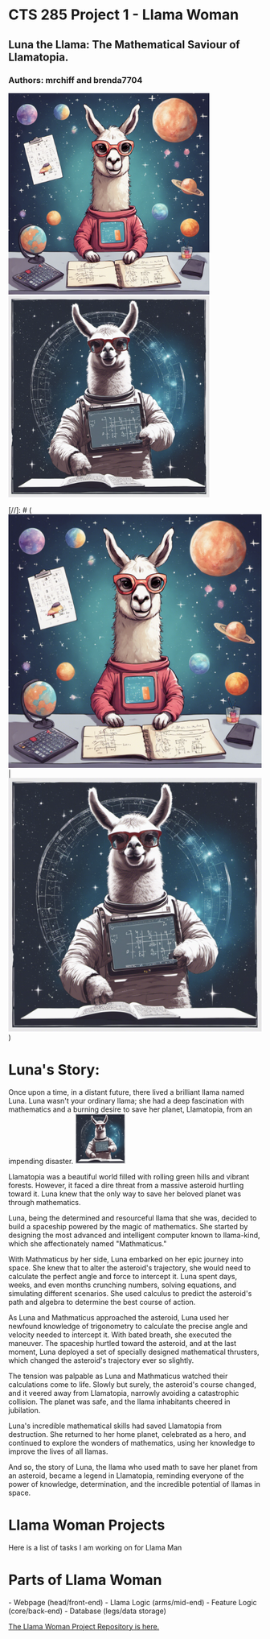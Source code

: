 # CTS 285 Project 1 - Llama Woman
## Luna the Llama: The Mathematical Saviour of Llamatopia.
### Authors: mrchiff and brenda7704

<p float="left">
  <img src="./images/llama_pics/678624_space_llama_doing_math_xl-1024-v1-0.png" width="400" />
  <img src="./images/llama_pics/678625_space_llama_doing_math_xl-1024-v1-0.png" width="400" /> 
</p>

[//]: # (![llama_woman_1](images/llama_pics/678624_space_llama_doing_math_xl-1024-v1-0.png)   |  ![llama_woman_2](images/llama_pics/678625_space_llama_doing_math_xl-1024-v1-0.png))

# Luna's Story:
Once upon a time, in a distant future, there lived a brilliant llama named Luna. Luna wasn't your ordinary llama; she had a deep fascination with mathematics and a burning desire to save her planet, Llamatopia, from an impending disaster.  <img src="./images/llama_pics/678625_space_llama_doing_math_xl-1024-v1-0.png" width="100" />

Llamatopia was a beautiful world filled with rolling green hills and vibrant forests. However, it faced a dire threat from a massive asteroid hurtling toward it. Luna knew that the only way to save her beloved planet was through mathematics.

Luna, being the determined and resourceful llama that she was, decided to build a spaceship powered by the magic of mathematics. She started by designing the most advanced and intelligent computer known to llama-kind, which she affectionately named "Mathmaticus."

With Mathmaticus by her side, Luna embarked on her epic journey into space. She knew that to alter the asteroid's trajectory, she would need to calculate the perfect angle and force to intercept it. Luna spent days, weeks, and even months crunching numbers, solving equations, and simulating different scenarios. She used calculus to predict the asteroid's path and algebra to determine the best course of action.

As Luna and Mathmaticus approached the asteroid, Luna used her newfound knowledge of trigonometry to calculate the precise angle and velocity needed to intercept it. With bated breath, she executed the maneuver. The spaceship hurtled toward the asteroid, and at the last moment, Luna deployed a set of specially designed mathematical thrusters, which changed the asteroid's trajectory ever so slightly.

The tension was palpable as Luna and Mathmaticus watched their calculations come to life. Slowly but surely, the asteroid's course changed, and it veered away from Llamatopia, narrowly avoiding a catastrophic collision. The planet was safe, and the llama inhabitants cheered in jubilation.

Luna's incredible mathematical skills had saved Llamatopia from destruction. She returned to her home planet, celebrated as a hero, and continued to explore the wonders of mathematics, using her knowledge to improve the lives of all llamas.

And so, the story of Luna, the llama who used math to save her planet from an asteroid, became a legend in Llamatopia, reminding everyone of the power of knowledge, determination, and the incredible potential of llamas in space.


 # Llama Woman Projects
 Here is a list of tasks I am working on for Llama Man 

 <h1>Parts of Llama Woman</h1>
 - Webpage        (head/front-end)
 - Llama Logic    (arms/mid-end)
 - Feature Logic  (core/back-end)
 - Database       (legs/data storage)

 [The Llama Woman Project Repository is here.](https://github.com/beachb7704/CTS285/tree/main/Project1/)